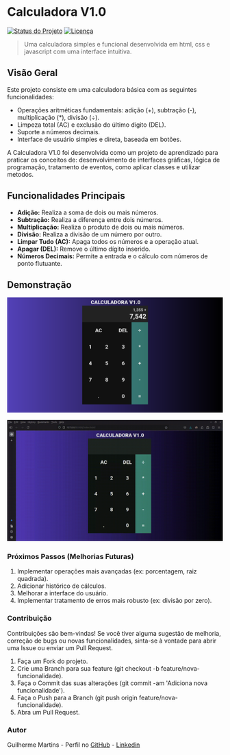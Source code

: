 # Calculadora V1.0

[![Status do Projeto](https://img.shields.io/badge/Status-Concluído-brightgreen)](https://github.com//Martins-Guilherme/Calculator)
[![Licença](https://img.shields.io/badge/Licença-MIT-yellow)](https://opensource.org/licenses/MIT)
> Uma calculadora simples e funcional desenvolvida em html, css e javascript com uma interface intuitiva.

## Visão Geral

Este projeto consiste em uma calculadora básica com as seguintes funcionalidades:

* Operações aritméticas fundamentais: adição (+), subtração (-), multiplicação (*), divisão (÷).
* Limpeza total (AC) e exclusão do último dígito (DEL).
* Suporte a números decimais.
* Interface de usuário simples e direta, baseada em botões.

A Calculadora V1.0 foi desenvolvida como um projeto de aprendizado para praticar os conceitos de: desenvolvimento de interfaces gráficas, lógica de programação, tratamento de eventos, como aplicar classes e utilizar metodos. 

## Funcionalidades Principais

* **Adição:** Realiza a soma de dois ou mais números.
* **Subtração:** Realiza a diferença entre dois números.
* **Multiplicação:** Realiza o produto de dois ou mais números.
* **Divisão:** Realiza a divisão de um número por outro.
* **Limpar Tudo (AC):** Apaga todos os números e a operação atual.
* **Apagar (DEL):** Remove o último dígito inserido.
* **Números Decimais:** Permite a entrada e o cálculo com números de ponto flutuante.

## Demonstração

![Imagem da calculadora](https://github.com/Martins-Guilherme/Calculator/blob/main/img/CalculadoraJSDecimalNumber.png)


![Demonstração da Calculadora](https://github.com/Martins-Guilherme/Calculator/blob/main/img/Grava%C3%A7%C3%A3o-de-tela-de-2025-04-06-20-44-16.gif)

### Próximos Passos (Melhorias Futuras)

<ol>
  <li>Implementar operações mais avançadas (ex: porcentagem, raiz quadrada).</li>
  <li>Adicionar histórico de cálculos.</li>
  <li>Melhorar a interface do usuário.</li>
  <li>Implementar tratamento de erros mais robusto (ex: divisão por zero).</li>
</ol>

### Contribuição

Contribuições são bem-vindas! Se você tiver alguma sugestão de melhoria, correção de bugs ou novas funcionalidades, sinta-se à vontade para abrir uma Issue ou enviar um Pull Request.  
<ol>
  <li>Faça um Fork do projeto.</li>
  <li>Crie uma Branch para sua feature (git checkout -b feature/nova-funcionalidade).</li>
  <li>Faça o Commit das suas alterações (git commit -am 'Adiciona nova funcionalidade').</li>
  <li>Faça o Push para a Branch (git push origin feature/nova-funcionalidade).</li>
  <li>Abra um Pull Request.</li>
</ol>

### Autor

Guilherme Martins - Perfil no [GitHub](https://github.com/Martins-Guilherme/) - [Linkedin](https://www.linkedin.com/in/guilherme-martins6991/)
